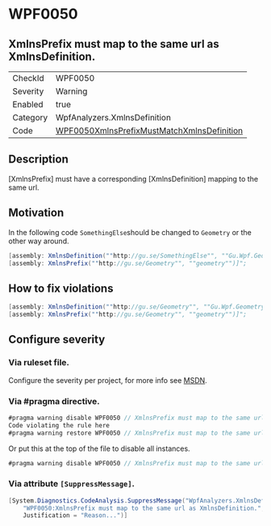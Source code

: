 # WPF0050
## XmlnsPrefix must map to the same url as XmlnsDefinition.

<!-- start generated table -->
<table>
  <tr>
    <td>CheckId</td>
    <td>WPF0050</td>
  </tr>
  <tr>
    <td>Severity</td>
    <td>Warning</td>
  </tr>
  <tr>
    <td>Enabled</td>
    <td>true</td>
  </tr>
  <tr>
    <td>Category</td>
    <td>WpfAnalyzers.XmlnsDefinition</td>
  </tr>
  <tr>
    <td>Code</td>
    <td><a href="https://github.com/DotNetAnalyzers/WpfAnalyzers/blob/master/WpfAnalyzers/WPF0050XmlnsPrefixMustMatchXmlnsDefinition.cs">WPF0050XmlnsPrefixMustMatchXmlnsDefinition</a></td>
  </tr>
</table>
<!-- end generated table -->

## Description

[XmlnsPrefix] must have a corresponding [XmlnsDefinition] mapping to the same url.

## Motivation

In the following code `SomethingElse`should be changed to `Geometry` or the other way around.

```C#
[assembly: XmlnsDefinition(""http://gu.se/SomethingElse"", ""Gu.Wpf.Geometry"")]
[assembly: XmlnsPrefix(""http://gu.se/Geometry"", ""geometry"")]";
```

## How to fix violations

```C#
[assembly: XmlnsDefinition(""http://gu.se/Geometry"", ""Gu.Wpf.Geometry"")]
[assembly: XmlnsPrefix(""http://gu.se/Geometry"", ""geometry"")]";
```

<!-- start generated config severity -->
## Configure severity

### Via ruleset file.

Configure the severity per project, for more info see [MSDN](https://msdn.microsoft.com/en-us/library/dd264949.aspx).

### Via #pragma directive.
```C#
#pragma warning disable WPF0050 // XmlnsPrefix must map to the same url as XmlnsDefinition.
Code violating the rule here
#pragma warning restore WPF0050 // XmlnsPrefix must map to the same url as XmlnsDefinition.
```

Or put this at the top of the file to disable all instances.
```C#
#pragma warning disable WPF0050 // XmlnsPrefix must map to the same url as XmlnsDefinition.
```

### Via attribute `[SuppressMessage]`.

```C#
[System.Diagnostics.CodeAnalysis.SuppressMessage("WpfAnalyzers.XmlnsDefinition", 
    "WPF0050:XmlnsPrefix must map to the same url as XmlnsDefinition.", 
    Justification = "Reason...")]
```
<!-- end generated config severity -->